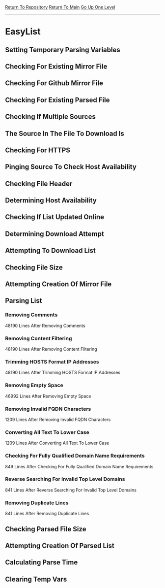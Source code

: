 [Return To Repository](https://github.com/deathbybandaid/piholeparser/)
[Return To Main](https://github.com/deathbybandaid/piholeparser/blob/master/RecentRunLogs/Mainlog.md)
[Go Up One Level](https://github.com/deathbybandaid/piholeparser/blob/master/RecentRunLogs/TopLevelScripts/30-Processing-External-Blacklists.md)
____________________________________
# EasyList
## Setting Temporary Parsing Variables
## Checking For Existing Mirror File
## Checking For Github Mirror File
## Checking For Existing Parsed File
## Checking If Multiple Sources
## The Source In The File To Download Is
## Checking For HTTPS
## Pinging Source To Check Host Availability
## Checking File Header
## Determining Host Availability
## Checking If List Updated Online
## Determining Download Attempt
## Attempting To Download List
## Checking File Size
## Attempting Creation Of Mirror File
## Parsing List
### Removing Comments
48190 Lines After Removing Comments
### Removing Content Filtering
48190 Lines After Removing Content Filtering
### Trimming HOSTS Format IP Addresses
48190 Lines After Trimming HOSTS Format IP Addresses
### Removing Empty Space
46992 Lines After Removing Empty Space
### Removing Invalid FQDN Characters
1209 Lines After Removing Invalid FQDN Characters
### Converting All Text To Lower Case
1209 Lines After Converting All Text To Lower Case
### Checking For Fully Qualified Domain Name Requirements
849 Lines After Checking For Fully Qualified Domain Name Requirements
### Reverse Searching For Invalid Top Level Domains
841 Lines After Reverse Searching For Invalid Top Level Domains
### Removing Duplicate Lines
841 Lines After Removing Duplicate Lines
## Checking Parsed File Size
## Attempting Creation Of Parsed List
## Calculating Parse Time
## Clearing Temp Vars
